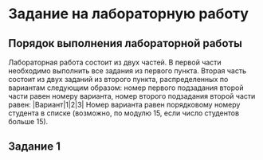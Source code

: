 # Задание на лабораторную работу

## Порядок выполнения лабораторной работы

Лабораторная работа состоит из двух частей. В первой части необходимо выполнить все задания из первого пункта. Вторая часть состоит из двух заданий из второго пункта, распределенных по вариантам следующим образом: номер первого подзадания второй части равен номеру варианта, номер второго подзадания второй части
равен:
|Вариант|1|2|3|
Номер варианта равен порядковому номеру студента в списке (возможно, по модулю 15, если число студентов больше 15).

## Задание 1
